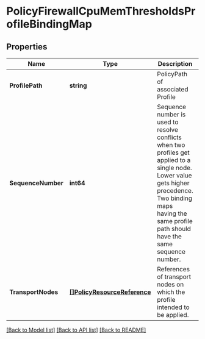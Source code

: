 # PolicyFirewallCpuMemThresholdsProfileBindingMap

## Properties
Name | Type | Description | Notes
------------ | ------------- | ------------- | -------------
**ProfilePath** | **string** | PolicyPath of associated Profile | [default to null]
**SequenceNumber** | **int64** | Sequence number is used to resolve conflicts when two profiles get applied to a single node. Lower value gets higher precedence. Two binding maps having the same profile path should have the same sequence number.  | [default to null]
**TransportNodes** | [**[]PolicyResourceReference**](PolicyResourceReference.md) | References of transport nodes on which the profile intended to be applied.  | [optional] [default to null]

[[Back to Model list]](../README.md#documentation-for-models) [[Back to API list]](../README.md#documentation-for-api-endpoints) [[Back to README]](../README.md)

